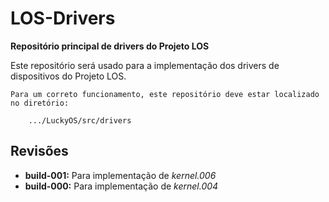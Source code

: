 # LOS-Drivers #
**Repositório principal de drivers do Projeto LOS**

Este repositório será usado para a implementação dos drivers de dispositivos do Projeto LOS.

```
Para um correto funcionamento, este repositório deve estar localizado no diretório:

	.../LuckyOS/src/drivers
```

## Revisões ##

* **build-001:** Para implementação de *kernel.006*
* **build-000:** Para implementação de *kernel.004*
